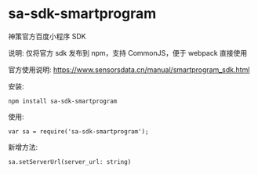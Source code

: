 # sa-sdk-smartprogram

神策官方百度小程序 SDK



说明: 仅将官方 sdk 发布到 npm，支持 CommonJS，便于 webpack 直接使用

官方使用说明: https://www.sensorsdata.cn/manual/smartprogram_sdk.html

安装:
    
    npm install sa-sdk-smartprogram
    
使用:
    
    var sa = require('sa-sdk-smartprogram');

新增方法:

    sa.setServerUrl(server_url: string)

